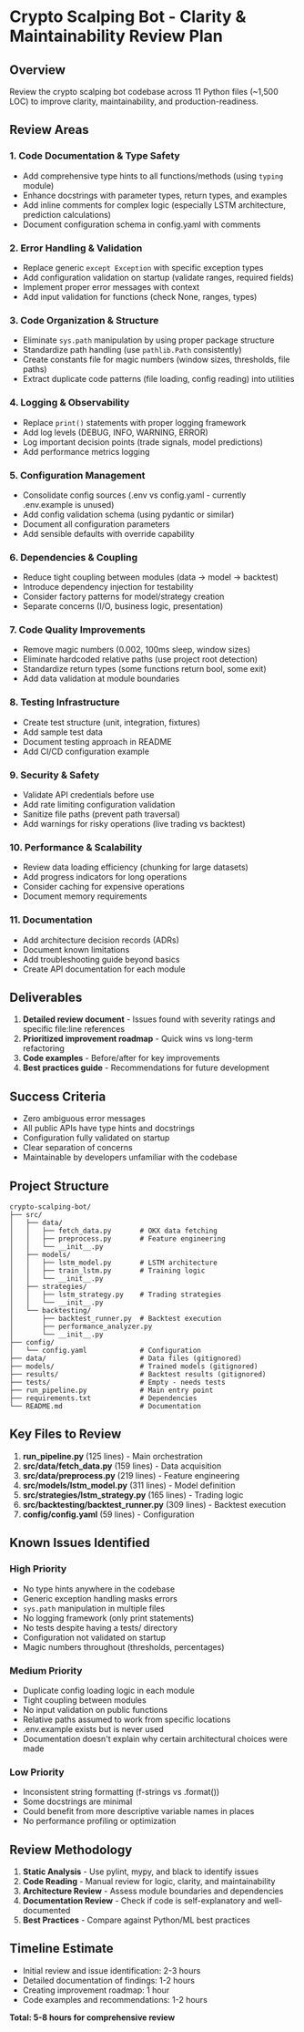 # Crypto Scalping Bot - Clarity & Maintainability Review Plan

## Overview
Review the crypto scalping bot codebase across 11 Python files (~1,500 LOC) to improve clarity, maintainability, and production-readiness.

## Review Areas

### 1. Code Documentation & Type Safety
- Add comprehensive type hints to all functions/methods (using `typing` module)
- Enhance docstrings with parameter types, return types, and examples
- Add inline comments for complex logic (especially LSTM architecture, prediction calculations)
- Document configuration schema in config.yaml with comments

### 2. Error Handling & Validation
- Replace generic `except Exception` with specific exception types
- Add configuration validation on startup (validate ranges, required fields)
- Implement proper error messages with context
- Add input validation for functions (check None, ranges, types)

### 3. Code Organization & Structure
- Eliminate `sys.path` manipulation by using proper package structure
- Standardize path handling (use `pathlib.Path` consistently)
- Create constants file for magic numbers (window sizes, thresholds, file paths)
- Extract duplicate code patterns (file loading, config reading) into utilities

### 4. Logging & Observability
- Replace `print()` statements with proper logging framework
- Add log levels (DEBUG, INFO, WARNING, ERROR)
- Log important decision points (trade signals, model predictions)
- Add performance metrics logging

### 5. Configuration Management
- Consolidate config sources (.env vs config.yaml - currently .env.example is unused)
- Add config validation schema (using pydantic or similar)
- Document all configuration parameters
- Add sensible defaults with override capability

### 6. Dependencies & Coupling
- Reduce tight coupling between modules (data → model → backtest)
- Introduce dependency injection for testability
- Consider factory patterns for model/strategy creation
- Separate concerns (I/O, business logic, presentation)

### 7. Code Quality Improvements
- Remove magic numbers (0.002, 100ms sleep, window sizes)
- Eliminate hardcoded relative paths (use project root detection)
- Standardize return types (some functions return bool, some exit)
- Add data validation at module boundaries

### 8. Testing Infrastructure
- Create test structure (unit, integration, fixtures)
- Add sample test data
- Document testing approach in README
- Add CI/CD configuration example

### 9. Security & Safety
- Validate API credentials before use
- Add rate limiting configuration validation
- Sanitize file paths (prevent path traversal)
- Add warnings for risky operations (live trading vs backtest)

### 10. Performance & Scalability
- Review data loading efficiency (chunking for large datasets)
- Add progress indicators for long operations
- Consider caching for expensive operations
- Document memory requirements

### 11. Documentation
- Add architecture decision records (ADRs)
- Document known limitations
- Add troubleshooting guide beyond basics
- Create API documentation for each module

## Deliverables
1. **Detailed review document** - Issues found with severity ratings and specific file:line references
2. **Prioritized improvement roadmap** - Quick wins vs long-term refactoring
3. **Code examples** - Before/after for key improvements
4. **Best practices guide** - Recommendations for future development

## Success Criteria
- Zero ambiguous error messages
- All public APIs have type hints and docstrings
- Configuration fully validated on startup
- Clear separation of concerns
- Maintainable by developers unfamiliar with the codebase

## Project Structure

```
crypto-scalping-bot/
├── src/
│   ├── data/
│   │   ├── fetch_data.py       # OKX data fetching
│   │   ├── preprocess.py       # Feature engineering
│   │   └── __init__.py
│   ├── models/
│   │   ├── lstm_model.py       # LSTM architecture
│   │   ├── train_lstm.py       # Training logic
│   │   └── __init__.py
│   ├── strategies/
│   │   ├── lstm_strategy.py    # Trading strategies
│   │   └── __init__.py
│   └── backtesting/
│       ├── backtest_runner.py  # Backtest execution
│       ├── performance_analyzer.py
│       └── __init__.py
├── config/
│   └── config.yaml             # Configuration
├── data/                       # Data files (gitignored)
├── models/                     # Trained models (gitignored)
├── results/                    # Backtest results (gitignored)
├── tests/                      # Empty - needs tests
├── run_pipeline.py             # Main entry point
├── requirements.txt            # Dependencies
└── README.md                   # Documentation
```

## Key Files to Review

1. **run_pipeline.py** (125 lines) - Main orchestration
2. **src/data/fetch_data.py** (159 lines) - Data acquisition
3. **src/data/preprocess.py** (219 lines) - Feature engineering
4. **src/models/lstm_model.py** (311 lines) - Model definition
5. **src/strategies/lstm_strategy.py** (165 lines) - Trading logic
6. **src/backtesting/backtest_runner.py** (309 lines) - Backtest execution
7. **config/config.yaml** (59 lines) - Configuration

## Known Issues Identified

### High Priority
- No type hints anywhere in the codebase
- Generic exception handling masks errors
- `sys.path` manipulation in multiple files
- No logging framework (only print statements)
- No tests despite having a tests/ directory
- Configuration not validated on startup
- Magic numbers throughout (thresholds, percentages)

### Medium Priority
- Duplicate config loading logic in each module
- Tight coupling between modules
- No input validation on public functions
- Relative paths assumed to work from specific locations
- .env.example exists but is never used
- Documentation doesn't explain why certain architectural choices were made

### Low Priority
- Inconsistent string formatting (f-strings vs .format())
- Some docstrings are minimal
- Could benefit from more descriptive variable names in places
- No performance profiling or optimization

## Review Methodology

1. **Static Analysis** - Use pylint, mypy, and black to identify issues
2. **Code Reading** - Manual review for logic, clarity, and maintainability
3. **Architecture Review** - Assess module boundaries and dependencies
4. **Documentation Review** - Check if code is self-explanatory and well-documented
5. **Best Practices** - Compare against Python/ML best practices

## Timeline Estimate

- Initial review and issue identification: 2-3 hours
- Detailed documentation of findings: 1-2 hours
- Creating improvement roadmap: 1 hour
- Code examples and recommendations: 1-2 hours

**Total: 5-8 hours for comprehensive review**

